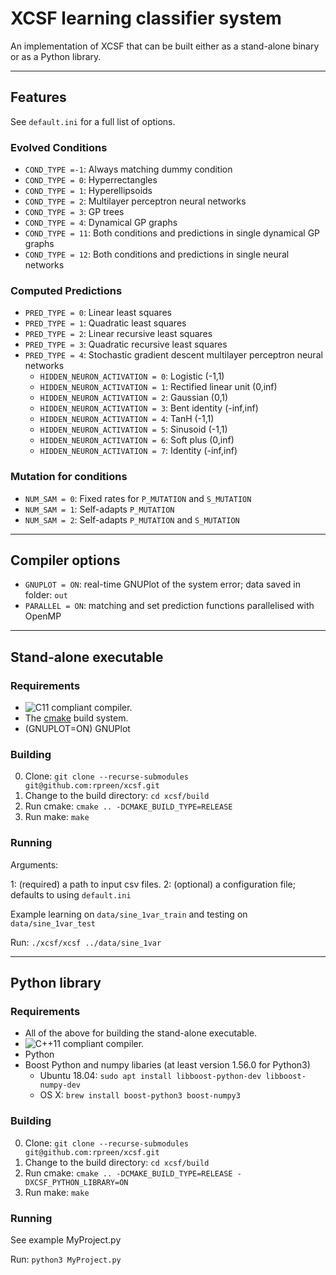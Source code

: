 # XCSF learning classifier system

An implementation of XCSF that can be built either as a stand-alone binary or
as a Python library.

------------------------
## Features

See `default.ini` for a full list of options.

### Evolved Conditions

* `COND_TYPE =-1`: Always matching dummy condition
* `COND_TYPE = 0`: Hyperrectangles
* `COND_TYPE = 1`: Hyperellipsoids
* `COND_TYPE = 2`: Multilayer perceptron neural networks
* `COND_TYPE = 3`: GP trees
* `COND_TYPE = 4`: Dynamical GP graphs
* `COND_TYPE = 11`: Both conditions and predictions in single dynamical GP graphs
* `COND_TYPE = 12`: Both conditions and predictions in single neural networks

### Computed Predictions

* `PRED_TYPE = 0`: Linear least squares
* `PRED_TYPE = 1`: Quadratic least squares
* `PRED_TYPE = 2`: Linear recursive least squares
* `PRED_TYPE = 3`: Quadratic recursive least squares
* `PRED_TYPE = 4`: Stochastic gradient descent multilayer perceptron neural networks
  * `HIDDEN_NEURON_ACTIVATION = 0`: Logistic (-1,1)
  * `HIDDEN_NEURON_ACTIVATION = 1`: Rectified linear unit (0,inf)
  * `HIDDEN_NEURON_ACTIVATION = 2`: Gaussian (0,1)
  * `HIDDEN_NEURON_ACTIVATION = 3`: Bent identity (-inf,inf)
  * `HIDDEN_NEURON_ACTIVATION = 4`: TanH (-1,1)
  * `HIDDEN_NEURON_ACTIVATION = 5`: Sinusoid (-1,1)
  * `HIDDEN_NEURON_ACTIVATION = 6`: Soft plus (0,inf)
  * `HIDDEN_NEURON_ACTIVATION = 7`: Identity (-inf,inf)

 
### Mutation for conditions

* `NUM_SAM = 0`: Fixed rates for `P_MUTATION` and `S_MUTATION`
* `NUM_SAM = 1`: Self-adapts `P_MUTATION`
* `NUM_SAM = 2`: Self-adapts `P_MUTATION` and `S_MUTATION`
 
------------------------
## Compiler options

* `GNUPLOT = ON`: real-time GNUPlot of the system error; data saved in folder: `out`
* `PARALLEL = ON`: matching and set prediction functions parallelised with OpenMP
  
------------------------
## Stand-alone executable
 
### Requirements

* ![C11](https://img.shields.io/badge/C-11-blue.svg?style=flat) compliant compiler.
* The [cmake][cmake] build system.
* (GNUPLOT=ON) GNUPlot
 
### Building

0. Clone: `git clone --recurse-submodules git@github.com:rpreen/xcsf.git`
1. Change to the build directory: `cd xcsf/build`
2. Run cmake: `cmake .. -DCMAKE_BUILD_TYPE=RELEASE`
3. Run make: `make`

### Running

Arguments: 

1: (required) a path to input csv files.
2: (optional) a configuration file; defaults to using `default.ini`

Example learning on `data/sine_1var_train` and testing on `data/sine_1var_test`

Run: `./xcsf/xcsf ../data/sine_1var`              

------------------------
## Python library

### Requirements

* All of the above for building the stand-alone executable.
* ![C++11](https://img.shields.io/badge/C++-11-blue.svg?style=flat) compliant compiler.
* Python
* Boost Python and numpy libaries (at least version 1.56.0 for Python3)
  * Ubuntu 18.04: `sudo apt install libboost-python-dev libboost-numpy-dev`
  * OS X: `brew install boost-python3 boost-numpy3`

### Building

0. Clone: `git clone --recurse-submodules git@github.com:rpreen/xcsf.git`
1. Change to the build directory: `cd xcsf/build`
2. Run cmake: `cmake .. -DCMAKE_BUILD_TYPE=RELEASE -DXCSF_PYTHON_LIBRARY=ON`
3. Run make: `make`

### Running

See example MyProject.py

Run: `python3 MyProject.py`

[cmake]: http://www.cmake.org/ "CMake tool"
